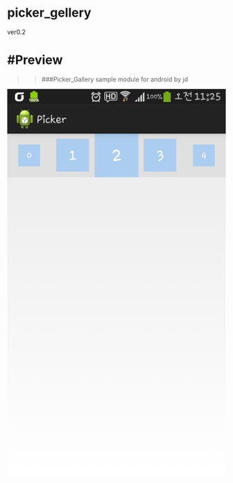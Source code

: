 picker_gellery
=========

ver0.2

#Preview
=========

>>###Picker_Gallery sample module for android by jd

![image](https://github.com/jdy1512/picker_gallery/blob/img/picker_gallery_preview.png)
